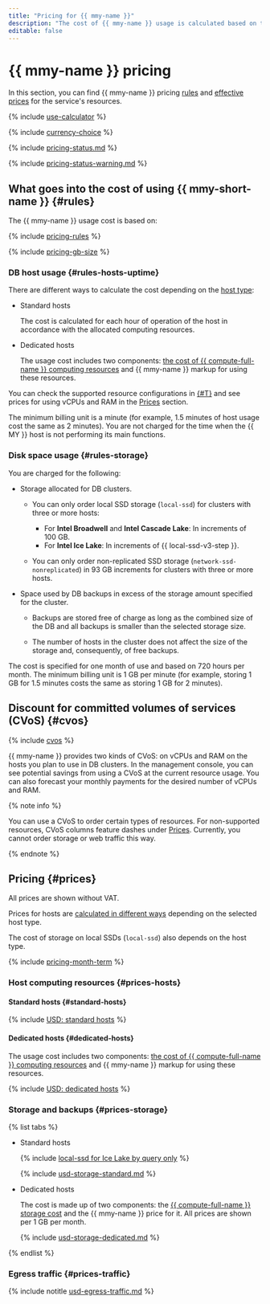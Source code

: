 ```yaml
---
title: "Pricing for {{ mmy-name }}"
description: "The cost of {{ mmy-name }} usage is calculated based on the disk type and storage size, computing resources allocated to cluster hosts, the settings and number of backups, and the amount of outgoing traffic from {{ yandex-cloud }} to the internet."
editable: false
---
```


# {{ mmy-name }} pricing

In this section, you can find {{ mmy-name }} pricing [rules](#rules) and [effective prices](#prices) for the service's resources.


{% include [use-calculator](../_includes/pricing/use-calculator.md) %}

{% include [currency-choice](../_includes/pricing/currency-choice.md) %}


{% include [pricing-status.md](../_includes/mdb/pricing-status.md) %}

{% include [pricing-status-warning.md](../_includes/mdb/pricing-status-warning.md) %}

## What goes into the cost of using {{ mmy-short-name }} {#rules}

The {{ mmy-name }} usage cost is based on:

{% include [pricing-rules](../_includes/mdb/pricing-rules.md) %}

{% include [pricing-gb-size](../_includes/pricing-gb-size.md) %}

### DB host usage {#rules-hosts-uptime}



There are different ways to calculate the cost depending on the [host type](concepts/index.md):

* Standard hosts

  The cost is calculated for each hour of operation of the host in accordance with the allocated computing resources.

* Dedicated hosts

  The usage cost includes two components: [the cost of {{ compute-full-name }} computing resources](../compute/pricing.md#prices) and {{ mmy-name }} markup for using these resources.

You can check the supported resource configurations in [{#T}](concepts/instance-types.md) and see prices for using vCPUs and RAM in the [Prices](#prices) section.


The minimum billing unit is a minute (for example, 1.5 minutes of host usage cost the same as 2 minutes). You are not charged for the time when the {{ MY }} host is not performing its main functions.

### Disk space usage {#rules-storage}

You are charged for the following:

* Storage allocated for DB clusters.

   
   * You can only order local SSD storage (`local-ssd`) for clusters with three or more hosts:
      * For **Intel Broadwell** and **Intel Cascade Lake**: In increments of 100 GB.
      * For **Intel Ice Lake**: In increments of {{ local-ssd-v3-step }}.

   * You can only order non-replicated SSD storage (`network-ssd-nonreplicated`) in 93 GB increments for clusters with three or more hosts.


* Space used by DB backups in excess of the storage amount specified for the cluster.

   * Backups are stored free of charge as long as the combined size of the DB and all backups is smaller than the selected storage size.

   * The number of hosts in the cluster does not affect the size of the storage and, consequently, of free backups.

The cost is specified for one month of use and based on 720 hours per month. The minimum billing unit is 1 GB per minute (for example, storing 1 GB for 1.5 minutes costs the same as storing 1 GB for 2 minutes).


## Discount for committed volumes of services (CVoS) {#cvos}

{% include [cvos](../_includes/mdb/cvos.md) %}

{{ mmy-name }} provides two kinds of CVoS: on vCPUs and RAM on the hosts you plan to use in DB clusters. In the management console, you can see potential savings from using a CVoS at the current resource usage. You can also forecast your monthly payments for the desired number of vCPUs and RAM.

{% note info %}

You can use a CVoS to order certain types of resources. For non-supported resources, CVoS columns feature dashes under [Prices](#prices). Currently, you cannot order storage or web traffic this way.

{% endnote %}


## Pricing {#prices}



All prices are shown without VAT.


Prices for hosts are [calculated in different ways](#rules-hosts-uptime) depending on the selected host type.


The cost of storage on local SSDs (`local-ssd`) also depends on the host type.


{% include [pricing-month-term](../_includes/mdb/pricing-month-term.md) %}

### Host computing resources {#prices-hosts}


#### Standard hosts {#standard-hosts}

 {% include [USD: standard hosts](../_pricing/managed-mysql/usd-hosts-standard.md) %} 

#### Dedicated hosts {#dedicated-hosts}

The usage cost includes two components: [the cost of {{ compute-full-name }} computing resources](../compute/pricing.md#prices) and {{ mmy-name }} markup for using these resources.

 {% include [USD: dedicated hosts](../_pricing/managed-mysql/usd-hosts-dedicated.md) %} 



### Storage and backups {#prices-storage}


{% list tabs %}

- Standard hosts

   {% include [local-ssd for Ice Lake by query only](../_includes/ice-lake-local-ssd-note.md) %}

    {% include [usd-storage-standard.md](../_pricing/managed-mysql/usd-storage-standard.md) %} 

- Dedicated hosts

   The cost is made up of two components: the [{{ compute-full-name }} storage cost](../compute/pricing.md#prices) and the {{ mmy-name }} price for it. All prices are shown per 1 GB per month.

    {% include [usd-storage-dedicated.md](../_pricing/managed-mysql/usd-storage-dedicated.md) %} 

{% endlist %}



### Egress traffic {#prices-traffic}





{% include notitle [usd-egress-traffic.md](../_pricing/usd-egress-traffic.md) %}



